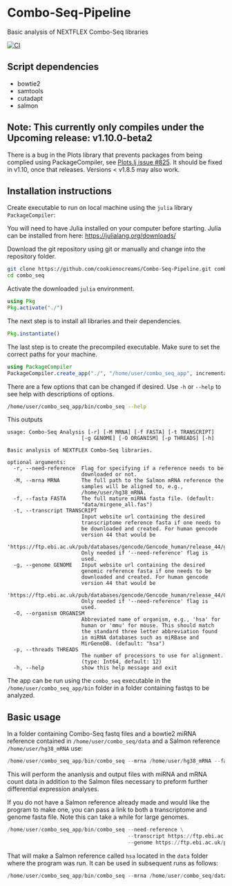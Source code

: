 # Combo-Seq-Pipeline
Basic analysis of NEXTFLEX Combo-Seq libraries

[![CI](https://github.com/cookienocreams/combo_seq/actions/workflows/CI.yaml/badge.svg)](https://github.com/cookienocreams/combo_seq/actions/workflows/CI.yaml)

## Script dependencies
- bowtie2
- samtools
- cutadapt
- salmon

 ## Note: This currently only compiles under the Upcoming release: v1.10.0-beta2
 There is a bug in the Plots library that prevents packages from being complied using PackageCompiler, see [Plots.lj issue #825](https://github.com/JuliaLang/PackageCompiler.jl/issues/825).
 It should be fixed in v1.10, once that releases. Versions < v1.8.5 may also work.
 
## Installation instructions

Create executable to run on local machine using the `julia` library `PackageCompiler`:

You will need to have Julia installed on your computer before starting. Julia can be installed from here: https://julialang.org/downloads/

Download the git repository using git or manually and change into the repository folder.
```bash
git clone https://github.com/cookienocreams/Combo-Seq-Pipeline.git combo_seq
cd combo_seq
```
Activate the downloaded `julia` environment.
```julia
using Pkg
Pkg.activate("./")
```
The next step is to install all libraries and their dependencies.
```julia
Pkg.instantiate()
```

The last step is to create the precompiled executable. Make sure to set the correct paths for your machine.

```julia
using PackageCompiler
PackageCompiler.create_app("./", "/home/user/combo_seq_app", incremental=true, precompile_execution_file="./src/combo_seq.jl", include_lazy_artifacts=true)
```

There are a few options that can be changed if desired. Use `-h` or `--help` to see help with descriptions of options.

```bash
/home/user/combo_seq_app/bin/combo_seq --help
```
This outputs

```
usage: Combo-Seq Analysis [-r] [-M MRNA] [-f FASTA] [-t TRANSCRIPT]
                        [-g GENOME] [-O ORGANISM] [-p THREADS] [-h]

Basic analysis of NEXTFLEX Combo-Seq libraries.

optional arguments:
  -r, --need-reference  Flag for specifying if a reference needs to be
                        downloaded or not.
  -M, --mrna MRNA       The full path to the Salmon mRNA reference the
                        samples will be aligned to, e.g.,
                        /home/user/hg38_mRNA.
  -f, --fasta FASTA     The full mature miRNA fasta file. (default:
                        "data/mirgene_all.fas")
  -t, --transcript TRANSCRIPT
                        Input website url containing the desired
                        transcriptome reference fasta if one needs to
                        be downloaded and created. For human gencode
                        version 44 that would be
                        'https://ftp.ebi.ac.uk/pub/databases/gencode/Gencode_human/release_44/gencode.v44.transcripts.fa.gz'.
                        Only needed if '--need-reference' flag is
                        used.
  -g, --genome GENOME   Input website url containing the desired
                        genomic reference fasta if one needs to be
                        downloaded and created. For human gencode
                        version 44 that would be
                        'https://ftp.ebi.ac.uk/pub/databases/gencode/Gencode_human/release_44/GRCh38.p14.genome.fa.gz'.
                        Only needed if '--need-reference' flag is
                        used.
  -O, --organism ORGANISM
                        Abbreviated name of organism, e.g., 'hsa' for
                        human or 'mmu' for mouse. This should match
                        the standard three letter abbreviation found
                        in miRNA databases such as miRBase and
                        MirGeneDB. (default: "hsa")
  -p, --threads THREADS
                        The number of processors to use for alignment.
                        (type: Int64, default: 12)
  -h, --help            show this help message and exit

```

The app can be run using the `combo_seq` executable in the `/home/user/combo_seq_app/bin` folder in a folder containing fastqs to be analyzed.

## Basic usage

In a folder containing Combo-Seq fastq files and a bowtie2 miRNA reference contained in `/home/user/combo_seq/data` and a Salmon reference `/home/user/hg38_mRNA` use:

```julia
/home/user/combo_seq_app/bin/combo_seq --mrna /home/user/hg38_mRNA --fasta /home/user/combo_seq/data/mirgene_all.fas
```
This will perform the ananlysis and output files with miRNA and mRNA count data in addition to the Salmon files necessary to preform 
further differential expression analyses.

If you do not have a Salmon reference already made and would like the program to make one, you can pass a link to both a transcriptome and genome fasta file. 
Note this can take a while for large genomes.

```julia
/home/user/combo_seq_app/bin/combo_seq --need-reference \
                                       --transcript https://ftp.ebi.ac.uk/pub/databases/gencode/Gencode_human/release_44/gencode.v44.transcripts.fa.gz \
                                       --genome https://ftp.ebi.ac.uk/pub/databases/gencode/Gencode_human/release_44/GRCh38.p14.genome.fa.gz
```

That will make a Salmon reference called `hsa` located in the `data` folder where the program was run. It can be used in subsequent runs as follows:

```julia
/home/user/combo_seq_app/bin/combo_seq --mrna /home/user/combo_seq/data/hsa
```
